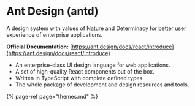 # Ant Design \(antd\)

A design system with values of Nature and Determinacy for better user experience of enterprise applications.

**Official Documentation:** [https://ant.design/docs/react/introduce](https://ant.design/docs/react/introduce)

* An enterprise-class UI design language for web applications.
* A set of high-quality React components out of the box.
* Written in TypeScript with complete defined types.
* The whole package of development and design resources and tools.

{% page-ref page="themes.md" %}



